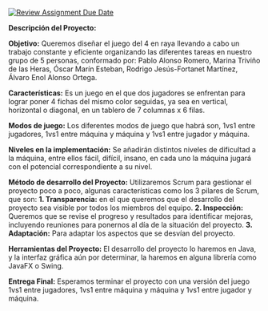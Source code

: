 [![Review Assignment Due Date](https://classroom.github.com/assets/deadline-readme-button-24ddc0f5d75046c5622901739e7c5dd533143b0c8e959d652212380cedb1ea36.svg)](https://classroom.github.com/a/5NOJ1vCd)


**Descripción del Proyecto:**

  **Objetivo:** Queremos diseñar el juego del 4 en raya llevando a cabo un trabajo constante y eficiente organizando las diferentes tareas en nuestro grupo de 5 personas, conformado por: Pablo Alonso Romero, Marina Triviño de las Heras, Óscar Marín Esteban, Rodrigo Jesús-Fortanet Martínez, Álvaro Enol Alonso Ortega.
  
  **Características:** Es un juego en el que dos jugadores se enfrentan para lograr poner 4 fichas del mismo color seguidas, ya sea en vertical, horizontal o diagonal, en un tablero de 7 columnas x 6 filas.

  **Modos de juego:** Los diferentes modos de juego que habrá son, 1vs1 entre jugadores, 1vs1 entre máquina y máquina y 1vs1 entre jugador y máquina.

  **Niveles en la implementación:** Se añadirán distintos niveles de dificultad a la máquina, entre ellos fácil, difícil, insano, en cada uno la máquina jugará con el potencial correspondiente a su nivel.

  **Método de desarrollo del Proyecto:** Utilizaremos Scrum para gestionar el proyecto poco a poco, algunas características como los 3 pilares de Scrum, que son:
      **1. Transparencia:** en el que queremos que el desarrollo del proyecto sea visible por todos los miembros del equipo.
      **2. Inspección:** Queremos que se revise el progreso y resultados para identificar mejoras, incluyendo reuniones para ponernos al día de la situación del proyecto.
      **3. Adaptación:** Para adaptar  los aspectos que se desvían del proyecto.
  
  **Herramientas del Proyecto:** El desarrollo del proyecto lo haremos en Java, y la interfaz gráfica aún por determinar, la haremos en alguna librería como JavaFX o Swing.
  
  **Entrega Final:** Esperamos terminar el proyecto con una versión del juego 1vs1 entre jugadores, 1vs1 entre máquina y máquina y 1vs1 entre jugador y máquina.



  
